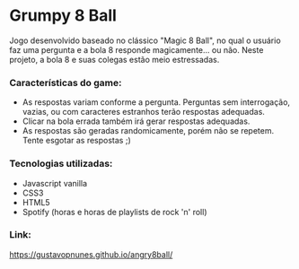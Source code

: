 # Grumpy 8 Ball

Jogo desenvolvido baseado no clássico "Magic 8 Ball", no qual o usuário faz uma pergunta e a bola 8 responde magicamente... ou não. Neste projeto, a bola 8 e suas colegas estão meio estressadas. 

### Características do game: 
- As respostas variam conforme a pergunta. Perguntas sem interrogação, vazias, ou com caracteres estranhos terão respostas adequadas. 
- Clicar na bola errada também irá gerar respostas adequadas. 
- As respostas são geradas randomicamente, porém não se repetem. Tente esgotar as respostas ;) 

### Tecnologias utilizadas: 
- Javascript vanilla
- CSS3
- HTML5
- Spotify (horas e horas de playlists de rock 'n' roll)

### Link: 
https://gustavopnunes.github.io/angry8ball/
